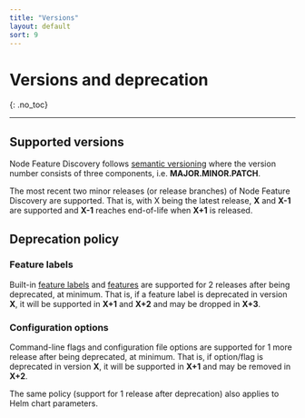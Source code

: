 ```yaml
---
title: "Versions"
layout: default
sort: 9
---
```


# Versions and deprecation
{: .no_toc}

---

## Supported versions

Node Feature Discovery follows [semantic versioning](https://semver.org/) where
the version number consists of three components, i.e. **MAJOR.MINOR.PATCH**.

The most recent two minor releases (or release branches) of Node Feature
Discovery are supported. That is, with X being the latest release, **X** and **X-1**
are supported and **X-1** reaches end-of-life when **X+1** is released.

## Deprecation policy

### Feature labels

Built-in [feature labels](../usage/features.md) and
[features](../usage/customization-guide.html#available-features) are supported
for 2 releases after being deprecated, at minimum. That is, if a feature label
is deprecated in version **X**, it will be supported in **X+1** and **X+2** and
may be dropped in **X+3**.

### Configuration options

Command-line flags and configuration file options are supported for 1 more
release after being deprecated, at minimum. That is, if option/flag is
deprecated in version **X**, it will be supported in **X+1** and may be removed
in **X+2**.

The same policy (support for 1 release after deprecation) also applies to Helm
chart parameters.
